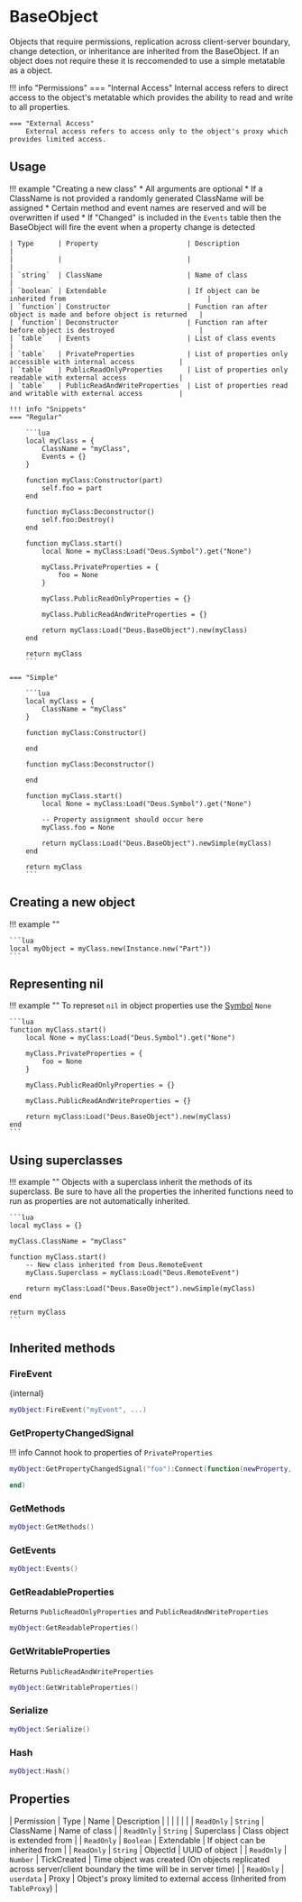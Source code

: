 # BaseObject

Objects that require permissions, replication across client-server boundary, change detection, or inheritance are inherited from the BaseObject.
If an object does not require these it is reccomended to use a simple metatable as a object.

!!! info "Permissions"
    === "Internal Access"
        Internal access refers to direct access to the object's metatable which provides the ability to read and write to all properties.

    === "External Access"
        External access refers to access only to the object's proxy which provides limited access.

## Usage

!!! example "Creating a new class"
    * All arguments are optional
    * If a ClassName is not provided a randomly generated ClassName will be assigned
    * Certain method and event names are reserved and will be overwritten if used
    * If "Changed" is included in the `Events` table then the BaseObject will fire the event when a property change is detected

    | Type      | Property                      | Description                                                       |
    |           |                               |                                                                   |
    | `string`  | ClassName                     | Name of class                                                     |
    | `boolean` | Extendable                    | If object can be inherited from                                   |
    | `function`| Constructor                   | Function ran after object is made and before object is returned   |
    | `function`| Deconstructor                 | Function ran after before object is destroyed                     |
    | `table`   | Events                        | List of class events                                              |
    | `table`   | PrivateProperties             | List of properties only accessible with internal access           |
    | `table`   | PublicReadOnlyProperties      | List of properties only readable with external access             |
    | `table`   | PublicReadAndWriteProperties  | List of properties read and writable with external access         |

    !!! info "Snippets"
    === "Regular"

        ```lua
        local myClass = {
            ClassName = "myClass",
            Events = {}
        }

        function myClass:Constructor(part)
            self.foo = part
        end

        function myClass:Deconstructor()
            self.foo:Destroy()
        end

        function myClass.start()
            local None = myClass:Load("Deus.Symbol").get("None")

            myClass.PrivateProperties = {
                foo = None
            }

            myClass.PublicReadOnlyProperties = {}

            myClass.PublicReadAndWriteProperties = {}

            return myClass:Load("Deus.BaseObject").new(myClass)
        end

        return myClass
        ```

    === "Simple"

        ```lua
        local myClass = {
            ClassName = "myClass"
        }

        function myClass:Constructor()
            
        end

        function myClass:Deconstructor()
            
        end

        function myClass.start()
            local None = myClass:Load("Deus.Symbol").get("None")

            -- Property assignment should occur here
            myClass.foo = None

            return myClass:Load("Deus.BaseObject").newSimple(myClass)
        end

        return myClass
        ```

## Creating a new object

!!! example ""

    ```lua
    local myObject = myClass.new(Instance.new("Part"))
    ```

## Representing nil

!!! example ""
    To represet `nil` in object properties use the [Symbol](../Libraries/symbol.md) `None`

    ```lua
    function myClass.start()
        local None = myClass:Load("Deus.Symbol").get("None")

        myClass.PrivateProperties = {
            foo = None
        }

        myClass.PublicReadOnlyProperties = {}

        myClass.PublicReadAndWriteProperties = {}

        return myClass:Load("Deus.BaseObject").new(myClass)
    end
    ```

## Using superclasses

!!! example ""
    Objects with a superclass inherit the methods of its superclass. Be sure to have all the properties the inherited functions need to run as properties are not automatically inherited.

    ```lua
    local myClass = {}

    myClass.ClassName = "myClass"

    function myClass.start()
        -- New class inherited from Deus.RemoteEvent
        myClass.Superclass = myClass:Load("Deus.RemoteEvent")

        return myClass:Load("Deus.BaseObject").newSimple(myClass)
    end

    return myClass
    ```

## Inherited methods

### FireEvent
{internal}

```lua
myObject:FireEvent("myEvent", ...)
```

### GetPropertyChangedSignal

!!! info
    Cannot hook to properties of `PrivateProperties`

```lua
myObject:GetPropertyChangedSignal("foo"):Connect(function(newProperty, oldProperty)

end)
```

### GetMethods

```lua
myObject:GetMethods()
```

### GetEvents

```lua
myObject:Events()
```

### GetReadableProperties

Returns `PublicReadOnlyProperties` and `PublicReadAndWriteProperties`

```lua
myObject:GetReadableProperties()
```

### GetWritableProperties

Returns `PublicReadAndWriteProperties`

```lua
myObject:GetWritableProperties()
```

### Serialize

```lua
myObject:Serialize()
```

### Hash

```lua
myObject:Hash()
```

## Properties

| Permission    | Type          | Name              | Description                                                                                                   |
|               |               |                   |                                                                                                               |
| `ReadOnly`    | `String`      | ClassName         | Name of class                                                                                                 |
| `ReadOnly`    | `String`      | Superclass        | Class object is extended from                                                                                 |
| `ReadOnly`    | `Boolean`     | Extendable        | If object can be inherited from                                                                               |
| `ReadOnly`    | `String`      | ObjectId          | UUID of object                                                                                                |
| `ReadOnly`    | `Number`      | TickCreated       | Time object was created (On objects replicated across server/client boundary the time will be in server time) |
| `ReadOnly`    | `userdata`    | Proxy             | Object's proxy limited to external access (Inherited from `TableProxy`)                                       |